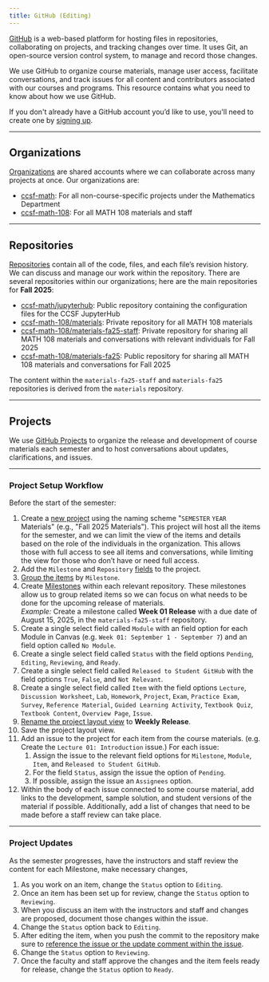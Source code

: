 ```yaml
---
title: GitHub (Editing)
---
```


[GitHub](https://github.com/) is a web-based platform for hosting files in repositories, collaborating on projects, and tracking changes over time. It uses Git, an open-source version control system, to manage and record those changes.

We use GitHub to organize course materials, manage user access, facilitate conversations, and track issues for all content and contributors associated with our courses and programs. This resource contains what you need to know about how we use GitHub.

If you don't already have a GitHub account you’d like to use, you'll need to create one by [signing up](https://github.com/signup).

---

## Organizations

[Organizations](https://docs.github.com/en/organizations/collaborating-with-groups-in-organizations/about-organizations) are shared accounts where we can collaborate across many projects at once. Our organizations are:

- [ccsf-math](https://github.com/orgs/ccsf-math): For all non-course-specific projects under the Mathematics Department
- [ccsf-math-108](https://github.com/orgs/ccsf-math-108): For all MATH 108 materials and staff

---

## Repositories

[Repositories](https://docs.github.com/en/repositories/creating-and-managing-repositories/about-repositories) contain all of the code, files, and each file’s revision history. We can discuss and manage our work within the repository. There are several repositories within our organizations; here are the main repositories for **Fall 2025**:

- [ccsf-math/jupyterhub](https://github.com/ccsf-math/jupyterhub/): Public repository containing the configuration files for the CCSF JupyterHub
- [ccsf-math-108/materials](https://github.com/ccsf-math-108/materials): Private repository for all MATH 108 materials
- [ccsf-math-108/materials-fa25-staff](https://github.com/ccsf-math-108/materials-fa25-staff): Private repository for sharing all MATH 108 materials and conversations with relevant individuals for Fall 2025
- [ccsf-math-108/materials-fa25](https://github.com/ccsf-math-108/materials-fa25): Public repository for sharing all MATH 108 materials and conversations for Fall 2025

The content within the `materials-fa25-staff` and `materials-fa25` repositories is derived from the `materials` repository.

---

## Projects

We use [GitHub Projects](https://docs.github.com/en/issues/planning-and-tracking-with-projects) to organize the release and development of course materials each semester and to host conversations about updates, clarifications, and issues.

---

### Project Setup Workflow

Before the start of the semester:

1. Create a [new project](https://github.com/orgs/ccsf-math-108/projects) using the naming scheme "`SEMESTER` `YEAR` Materials" (e.g., "Fall 2025 Materials"). This project will host all the items for the semester, and we can limit the view of the items and details based on the role of the individuals in the organization. This allows those with full access to see all items and conversations, while limiting the view for those who don’t have or need full access.
1. Add the `Milestone` and `Repository` [fields](https://docs.github.com/en/issues/planning-and-tracking-with-projects/understanding-fields) to the project.
1. [Group the items](https://docs.github.com/en/issues/planning-and-tracking-with-projects/customizing-views-in-your-project/customizing-the-table-layout#grouping-by-field-values) by `Milestone`.
1. Create [Milestones](https://docs.github.com/en/issues/using-labels-and-milestones-to-track-work/about-milestones) within each relevant repository. These milestones allow us to group related items so we can focus on what needs to be done for the upcoming release of materials.  
   *Example:* Create a milestone called **Week 01 Release** with a due date of August 15, 2025, in the `materials-fa25-staff` repository.
1. Create a single select field called `Module` with an field option for each Module in Canvas (e.g. `Week 01: September 1 - September 7`) and an field option called `No Module`.
1. Create a single select field called `Status` with the field options `Pending`, `Editing`, `Reviewing`, and `Ready`.
1. Create a single select field called `Released to Student GitHub` with the field options `True`, `False`, and `Not Relevant`.
1. Create a single select field called `Item` with the field options `Lecture`, `Discussion Worksheet`, `Lab`, `Homework`, `Project`, `Exam`, `Practice Exam`, `Survey`, `Reference Material`, `Guided Learning Activity`, `Textbook Quiz`, `Textbook Content`, `Overview Page`, `Issue`.
1. [Rename the project layout view](https://docs.github.com/en/issues/planning-and-tracking-with-projects/customizing-views-in-your-project/managing-your-views#renaming-a-saved-view) to **Weekly Release**.
1. Save the project layout view.
1. Add an issue to the project for each item from the course materials. (e.g. Create the `Lecture 01: Introduction` issue.) For each issue:
    1. Assign the issue to the relevant field options for `Milestone`, `Module`, `Item`, and `Released to Student GitHub`.
    1. For the field `Status`, assign the issue the option of `Pending`.
    1. If possible, assign the issue an `Assignees` option.
1. Within the body of each issue connected to some course material, add links to the development, sample solution, and student versions of the material if possible. Additionally, add a list of changes that need to be made before a staff review can take place.

---

### Project Updates

As the semester progresses, have the instructors and staff review the content for each Milestone, make necessary changes, 

1. As you work on an item, change the `Status` option to `Editing`.
1. Once an item has been set up for review, change the `Status` option to `Reviewing`.
1. When you discuss an item with the instructors and staff and changes are proposed, document those changes within the issue.
1. Change the `Status` option back to `Editing`.
1. After editing the item, when you push the commit to the repository make sure to [reference the issue or the update comment within the issue](https://docs.github.com/en/get-started/writing-on-github/working-with-advanced-formatting/autolinked-references-and-urls).
1. Change the `Status` option to `Reviewing`.
1. Once the faculty and staff approve the changes and the item feels ready for release, change the `Status` option to `Ready`.